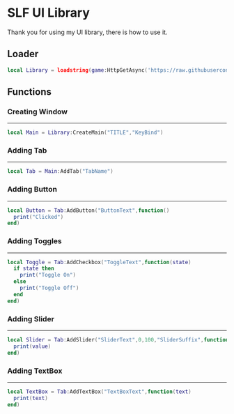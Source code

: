 # SLF UI Library

Thank you for using my UI library, there is how to use it.

## Loader

```lua
local Library = loadstring(game:HttpGetAsync('https://raw.githubusercontent.com/MirroxGame/SLF-library/main/Library%20Core'))()
```

## Functions

### Creating Window
____
```lua
local Main = Library:CreateMain("TITLE","KeyBind")
```

### Adding Tab
____
```lua
local Tab = Main:AddTab("TabName")
```

### Adding Button
____
```lua
local Button = Tab:AddButton("ButtonText",function()
  print("Clicked")
end)
```

### Adding Toggles
____
```lua
local Toggle = Tab:AddCheckbox("ToggleText",function(state)
  if state then
    print("Toggle On")
  else
    print("Toggle Off")
  end
end)
```

### Adding Slider
____
```lua
local Slider = Tab:AddSlider("SliderText",0,100,"SliderSuffix",function(value)  -- 0 (MinValue) | 100 (MaxValue)
  print(value)
end)
```

### Adding TextBox
____
```lua
local TextBox = Tab:AddTextBox("TextBoxText",function(text)
  print(text)
end)
```
